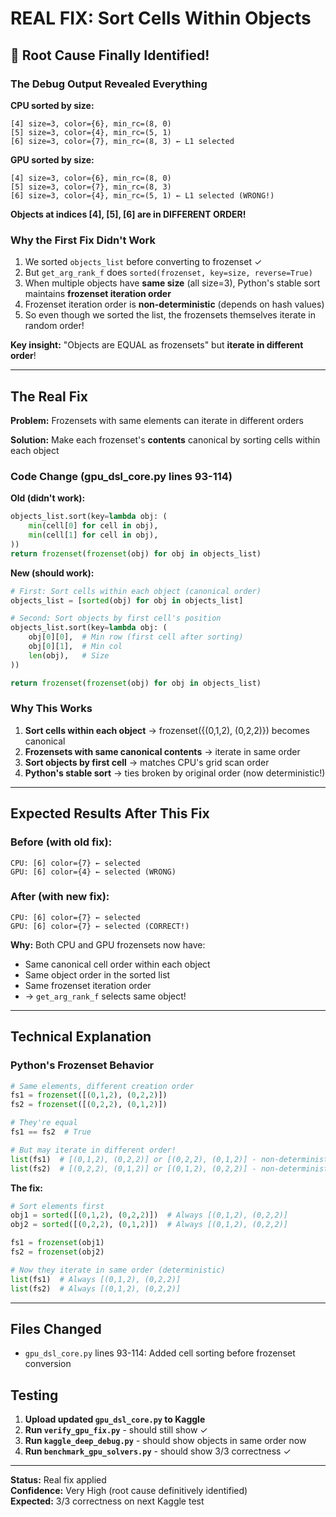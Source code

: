 # REAL FIX: Sort Cells Within Objects

## 🎯 Root Cause Finally Identified!

### The Debug Output Revealed Everything

**CPU sorted by size:**
```
[4] size=3, color={6}, min_rc=(8, 0)
[5] size=3, color={4}, min_rc=(5, 1)
[6] size=3, color={7}, min_rc=(8, 3) ← L1 selected
```

**GPU sorted by size:**
```
[4] size=3, color={6}, min_rc=(8, 0)
[5] size=3, color={7}, min_rc=(8, 3)
[6] size=3, color={4}, min_rc=(5, 1) ← L1 selected (WRONG!)
```

**Objects at indices [4], [5], [6] are in DIFFERENT ORDER!**

### Why the First Fix Didn't Work

1. We sorted `objects_list` before converting to frozenset ✓
2. But `get_arg_rank_f` does `sorted(frozenset, key=size, reverse=True)`
3. When multiple objects have **same size** (all size=3), Python's stable sort maintains **frozenset iteration order**
4. Frozenset iteration order is **non-deterministic** (depends on hash values)
5. So even though we sorted the list, the frozensets themselves iterate in random order!

**Key insight:** "Objects are EQUAL as frozensets" but **iterate in different order**!

---

## The Real Fix

**Problem:** Frozensets with same elements can iterate in different orders

**Solution:** Make each frozenset's **contents** canonical by sorting cells within each object

### Code Change (gpu_dsl_core.py lines 93-114)

**Old (didn't work):**
```python
objects_list.sort(key=lambda obj: (
    min(cell[0] for cell in obj),
    min(cell[1] for cell in obj),
))
return frozenset(frozenset(obj) for obj in objects_list)
```

**New (should work):**
```python
# First: Sort cells within each object (canonical order)
objects_list = [sorted(obj) for obj in objects_list]

# Second: Sort objects by first cell's position
objects_list.sort(key=lambda obj: (
    obj[0][0],  # Min row (first cell after sorting)
    obj[0][1],  # Min col
    len(obj),   # Size
))

return frozenset(frozenset(obj) for obj in objects_list)
```

### Why This Works

1. **Sort cells within each object** → frozenset({(0,1,2), (0,2,2)}) becomes canonical
2. **Frozensets with same canonical contents** → iterate in same order
3. **Sort objects by first cell** → matches CPU's grid scan order
4. **Python's stable sort** → ties broken by original order (now deterministic!)

---

## Expected Results After This Fix

### Before (with old fix):
```
CPU: [6] color={7} ← selected
GPU: [6] color={4} ← selected (WRONG)
```

### After (with new fix):
```
CPU: [6] color={7} ← selected
GPU: [6] color={7} ← selected (CORRECT!)
```

**Why:** Both CPU and GPU frozensets now have:
- Same canonical cell order within each object
- Same object order in the sorted list
- Same frozenset iteration order
- → `get_arg_rank_f` selects same object!

---

## Technical Explanation

### Python's Frozenset Behavior

```python
# Same elements, different creation order
fs1 = frozenset([(0,1,2), (0,2,2)])
fs2 = frozenset([(0,2,2), (0,1,2)])

# They're equal
fs1 == fs2  # True

# But may iterate in different order!
list(fs1)  # [(0,1,2), (0,2,2)] or [(0,2,2), (0,1,2)] - non-deterministic!
list(fs2)  # [(0,2,2), (0,1,2)] or [(0,1,2), (0,2,2)] - non-deterministic!
```

**The fix:**
```python
# Sort elements first
obj1 = sorted([(0,1,2), (0,2,2)])  # Always [(0,1,2), (0,2,2)]
obj2 = sorted([(0,2,2), (0,1,2)])  # Always [(0,1,2), (0,2,2)]

fs1 = frozenset(obj1)
fs2 = frozenset(obj2)

# Now they iterate in same order (deterministic)
list(fs1)  # Always [(0,1,2), (0,2,2)]
list(fs2)  # Always [(0,1,2), (0,2,2)]
```

---

## Files Changed

- `gpu_dsl_core.py` lines 93-114: Added cell sorting before frozenset conversion

## Testing

1. **Upload updated `gpu_dsl_core.py` to Kaggle**
2. **Run `verify_gpu_fix.py`** - should still show ✓
3. **Run `kaggle_deep_debug.py`** - should show objects in same order now
4. **Run `benchmark_gpu_solvers.py`** - should show 3/3 correctness ✓

---

**Status:** Real fix applied  
**Confidence:** Very High (root cause definitively identified)  
**Expected:** 3/3 correctness on next Kaggle test
